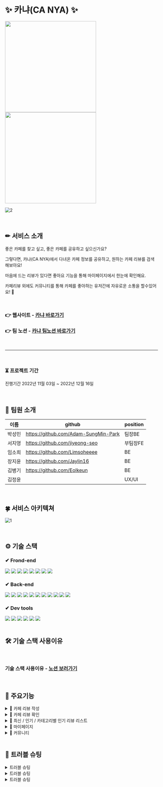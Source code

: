 # ✨ 카냐(CA NYA) ✨

<img src="https://user-images.githubusercontent.com/84265783/194710362-81fb0bb3-8dfe-420e-996b-9fe94b28b3da.gif" width="300">
 
 

<img src="https://user-images.githubusercontent.com/113230019/208030030-614a6f41-d30f-4b07-89ec-1b6c6e7fd1df.gif" width="300">



<br>

![2](https://user-images.githubusercontent.com/113230019/207134762-c6c9e619-c272-4757-af0c-2327efd57ea8.png)

<br>

## ✏ 서비스 소개
좋은 카페를 찾고 싶고, 좋은 카페를 공유하고 싶으신가요?

그렇다면, 카냐(CA NYA)에서 다녀온 카페 정보를 공유하고, 원하는 카페 리뷰를 검색해보아요!

마음에 드는 리뷰가 있다면 좋아요 기능을 통해 마이페이지에서 한눈에 확인해요.

카페리뷰 외에도 커뮤니티를 통해 카페를 좋아하는 유저간에 자유로운 소통을 할수있어요! 💛

<br>

### 👉 웹사이트 - [카냐 바로가기](https://ca-nya.com/)
### 👉 팀 노션 - [카냐 팀노션 바로가기](https://www.notion.so/99-4-dcbf8104c68b4d3a940968c05371e21a)

<br>

---

<br>

### ⏳ 프로젝트 기간
진행기간
2022년 11월 03일 ~ 2022년 12월 16일

<br>

## 🍬 팀원 소개
|이름|github|position|
|------|---|---|
|박성민|https://github.com/Adam-SungMin-Park|팀장BE|
|서지영|https://github.com/jiyeong-seo|부팀장FE|
|임소희|https://github.com/Limsoheeee|BE|
|장지윤|https://github.com/Jaylin16|BE|
|김병기|https://github.com/Eolkeun|BE|
|김정윤||UX/UI|

<br>

## 🍀 서비스 아키텍쳐

![1](https://user-images.githubusercontent.com/113230019/207134801-e8b3e958-2e3a-4fb9-be57-c34c6ff4e61e.png)

<br>

## ⚙ 기술 스택

### ✔ Frond-end
<div>
<img src="https://img.shields.io/badge/Axios-5A29E4?style=for-the-badge&logo=Axios&logoColor=white"/>
<img src="https://img.shields.io/badge/React-61DAFB?style=for-the-badge&logo=React&logoColor=black"/>
<img src="https://img.shields.io/badge/Redux Toolkit-764ABC?style=for-the-badge&logo=Redux&logoColor=white"/>
<img src="https://img.shields.io/badge/Javascript-F7DF1E?style=for-the-badge&logo=Javascript&logoColor=black"/>
<img src="https://img.shields.io/badge/React Query-FF4154?style=for-the-badge&logo=React Query&logoColor=white">
<img src="https://img.shields.io/badge/styled components-DB7093?style=for-the-badge&logo=styledcomponents&logoColor=white">
<img src="https://img.shields.io/badge/Figma-F24E1E?style=for-the-badge&logo=Figma&logoColor=white">
<img src="https://img.shields.io/badge/css-1572B6?style=for-the-badge&logo=css3&logoColor=white">
 
</div>

### ✔ Back-end
<div>
<img src="https://img.shields.io/badge/java-007396?style=for-the-badge&logo=java&logoColor=white"> 
<img src="https://img.shields.io/badge/Spring Boot-6DB33F?style=for-the-badge&logo=SpringBoot&logoColor=white"/>
<img src="https://img.shields.io/badge/Gradle-02303A?style=for-the-badge&logo=Gradle&logoColor=white"/>
<img src="https://img.shields.io/badge/MySQL-4479A1?style=for-the-badge&logo=MySQL&logoColor=white"/>
<img src="https://img.shields.io/badge/Amazon EC2-FF9900?style=for-the-badge&logo=AmazonEC2&logoColor=white"/>
<img src="https://img.shields.io/badge/GitHub Actions-2088FF?style=for-the-badge&logo=GitHub Actions&logoColor=white"/>
<img src="https://img.shields.io/badge/Amazon S3-569A31?style=for-the-badge&logo=Amazon S3&logoColor=white"/>
<img src="https://img.shields.io/badge/Amazon RDS-527FFF?style=for-the-badge&logo=Amazon RDS&logoColor=white"/>
<img src="https://img.shields.io/badge/Postman-FF6C37?style=for-the-badge&logo=Postman&logoColor=white">
<img  src="https://img.shields.io/badge/Spring Data JPA-6DB33F?style=for-the-badge&logo=S&logoColor=white">
<img src="https://img.shields.io/badge/Spring Security-6DB33F?style=for-the-badge&logo=Spring Security&logoColor=white">
</div>

### ✔ Dev tools
<div>
<img src="https://img.shields.io/badge/Notion-000000?style=for-the-badge&logo=Notion&logoColor=white">
<img src="https://img.shields.io/badge/IntelliJ IDEA-000000?style=for-the-badge&logo=IntelliJ IDEA&logoColor=white"/>
<img src="https://img.shields.io/badge/GitHub-181717?style=for-the-badge&logo=GitHub&logoColor=white"/>
<img src="https://img.shields.io/badge/KakaoTalk-FFCD00?style=for-the-badge&logo=KakaoTalk&logoColor=black"/>
<img src="https://img.shields.io/badge/amazonaws-232F3E?style=for-the-badge&logo=amazonaws&logoColor=white">
<img src="https://img.shields.io/badge/Slack-4A154B?style=for-the-badge&logo=Slack&logoColor=white">
</div>

<br>

## 🛠 기술 스택 사용이유

<br>

### 기술 스택 사용이유 - [노션 보러가기](https://rocky-mercury-85d.notion.site/Ca-Nya-4-9304947435c3401fae79601e18ed287a)

<br>

## 🌈 주요기능

<details>
<summary>📝 카페 리뷰 작성</summary>
 <div markdown="1">       

  <br>
  
1. 사진 업로드를 통해 방문한 카페 사진을 공유할 수 있어요.
2. 카테고리별 평가를 통해 상세한 평가를 할 수 있어요.
3. 지도 검색 기능을 통해 방문한 카페 위치를 추가할 수 있어요.

  <br>
 
 </div>
 </details>

<details>
 <summary>💖 카페 리뷰 확인</summary>
 <div markdown="1">       

  <br>
  
1. 필수 사진 업로드 기능으로 자세한 정보를 확인할 수 있어요.
2. 카테고리별 별점과 평균 별점을 통해 나와 맞는 카페를 찾아보아요.
3. 지도로 카페의 위치를 확인하고, 클릭을 통해 원하는 카페의 상세 정보를 확인 할 수 있어요.

  <br>
 
 </div>
 </details>
 
 <details>
 <summary>💎 최신 / 인기 / 카테고리별 인기 리뷰 리스트</summary>
 <div markdown="1">       

  <br>
  
1. 다양한 기준의 리뷰 리스트를 통해 원하는 리뷰를 쉽게 확인할 수 있어요.
2. 카테고리별 인기 리뷰는 카냐를 이용하는 사용자들의 좋아요를 많이 받은 리뷰 순으로 확인할 수 있어요.

  <br>
 
 </div>
 </details>
 
 <details>
 <summary>🎈 마이페이지</summary>
 <div markdown="1">       

  <br>
  
1. 내가 작성한 리뷰 / 댓글을 한 번에 쉽게 관리할 수 있어요.
2. 내가 좋아요한 리뷰를 확인할 수 있어요.
3. 커뮤니티에 내가 작성한 게시글 / 댓글을 한 번에 쉽게 관리할 수 있어요.
4. 나의 카냐 랭킹을 확인할 수 있어요.
5. 프로필 이미지를 수정할 수 있어요.

  <br>
 
 </div>
 </details>
 
 <details>
 <summary>🎀 커뮤니티</summary>
 <div markdown="1">       

  <br>
  
1. 카냐 유저들과 카페에 대한 다양한 소통을 할 수 있어요.
2. 댓글 작성으로 적극적인 소통이 가능해요.
3. 혼자 카페에 가기 싫은 유저들과 동행을 구하는 등 자유로운 교류를 해보아요.

  <br>
 
 </div>
 </details>


<br>

## 🚀 트러블 슈팅

 <details>
 <summary>트러블 슈팅</summary>
 <div markdown="1">       

  <br>
  
 트러블슈팅 내용

 
 </div>
 </details>
 
 <details>
  <summary>트러블 슈팅</summary>
 <div markdown="1">       

  <br>
  
 트러블슈팅 내용
  
 
 </div>
 </details>
 
  <details>
  <summary>트러블 슈팅</summary>
 <div markdown="1">       

  <br>
  
 트러블슈팅 내용

 
 </div>
 </details>
